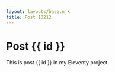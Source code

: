 ```yaml
---
layout: layouts/base.njk
title: Post 10212
---
```


# Post {{ id }}

This is post {{ id }} in my Eleventy project.
